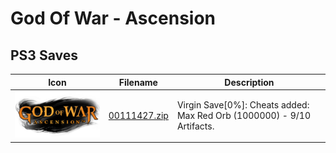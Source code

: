 # God Of War - Ascension

## PS3 Saves

| Icon | Filename | Description |
|------|----------|-------------|
| ![God Of War - Ascension](ICON0.PNG) | [00111427.zip](00111427.zip) | Virgin Save[0%]: Cheats added: Max Red Orb (1000000) - 9/10 Artifacts. |
